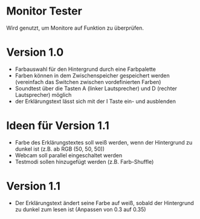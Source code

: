 # Monitor Tester
Wird genutzt, um Monitore auf Funktion zu überprüfen.

# Version 1.0
- Farbauswahl für den Hintergrund durch eine Farbpalette
- Farben können in dem Zwischenspeicher gespeichert werden (vereinfach das Switchen zwischen vordefinierten Farben)
- Soundtest über die Tasten A (linker Lautsprecher) und D (rechter Lautsprecher) möglich
- der Erklärungstext lässt sich mit der I Taste ein- und ausblenden

# Ideen für Version 1.1
- Farbe des Erklärungstextes soll weiß werden, wenn der Hintergrund zu dunkel ist (z.B. ab RGB (50, 50, 50))
- Webcam soll parallel eingeschaltet werden
- Testmodi sollen hinzugefügt werden (z.B. Farb-Shuffle)

# Version 1.1
- Der Erklärungstext ändert seine Farbe auf weiß, sobald der Hintergrund zu dunkel zum lesen ist (Anpassen von 0.3 auf 0.35)
